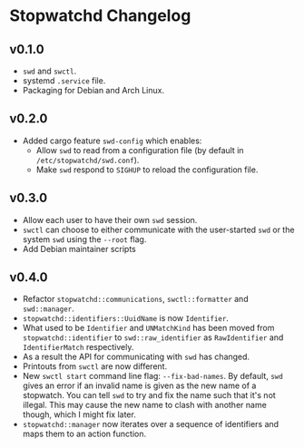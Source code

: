 # Stopwatchd Changelog

## v0.1.0

 - `swd` and `swctl`.
 - systemd `.service` file.
 - Packaging for Debian and Arch Linux.

## v0.2.0

 - Added cargo feature `swd-config` which enables:
   - Allow `swd` to read from a configuration file (by default in `/etc/stopwatchd/swd.conf`).
   - Make `swd` respond to `SIGHUP` to reload the configuration file.

## v0.3.0

 - Allow each user to have their own `swd` session.
 - `swctl` can choose to either communicate with the user-started `swd` or the system `swd` using the `--root` flag.
 - Add Debian maintainer scripts

## v0.4.0

 - Refactor `stopwatchd::communications`, `swctl::formatter` and `swd::manager`.
 - `stopwatchd::identifiers::UuidName` is now `Identifier`.
 - What used to be `Identifier` and `UNMatchKind` has been moved from `stopwatchd::identifier` to `swd::raw_identifier` as `RawIdentifier` and `IdentifierMatch` respectively.
 - As a result the API for communicating with `swd` has changed.
 - Printouts from `swctl` are now different.
 - New `swctl start` command line flag: `--fix-bad-names`. By default, `swd` gives an error if an invalid name is given as the new name of a stopwatch. You can tell `swd` to try and fix the name such that it's not illegal. This may cause the new name to clash with another name though, which I might fix later.
 - `stopwatchd::manager` now iterates over a sequence of identifiers and maps them to an action function.
